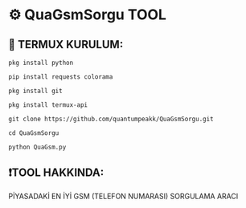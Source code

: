 # ⚙️ QuaGsmSorgu TOOL

## 📱 TERMUX KURULUM:
```
pkg install python
```
```
pip install requests colorama
```
```
pkg install git
```
```
pkg install termux-api
```
```
git clone https://github.com/quantumpeakk/QuaGsmSorgu.git
```
```
cd QuaGsmSorgu
```
```
python QuaGsm.py
```
## ❗TOOL HAKKINDA:
PİYASADAKİ EN İYİ GSM (TELEFON NUMARASI) SORGULAMA ARACI

